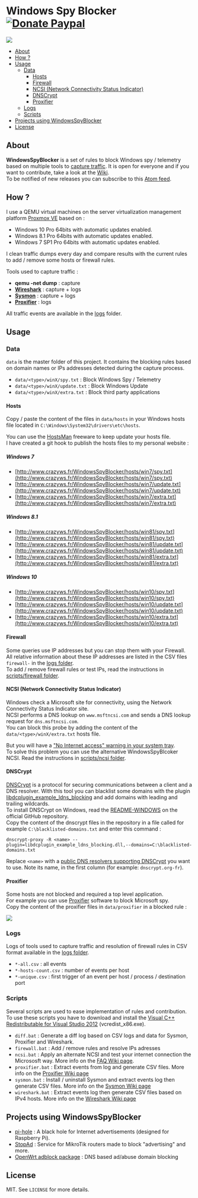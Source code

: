 # Windows Spy Blocker [![Donate Paypal](https://img.shields.io/badge/donate-paypal-blue.svg)](https://www.paypal.me/crazyws)

![](../../wiki/img/logo-20160521.png)

<!-- START doctoc generated TOC please keep comment here to allow auto update -->
<!-- DON'T EDIT THIS SECTION, INSTEAD RE-RUN doctoc TO UPDATE -->


- [About](#about)
- [How ?](#how-)
- [Usage](#usage)
  - [Data](#data)
    - [Hosts](#hosts)
    - [Firewall](#firewall)
    - [NCSI (Network Connectivity Status Indicator)](#ncsi-network-connectivity-status-indicator)
    - [DNSCrypt](#dnscrypt)
    - [Proxifier](#proxifier)
  - [Logs](#logs)
  - [Scripts](#scripts)
- [Projects using WindowsSpyBlocker](#projects-using-windowsspyblocker)
- [License](#license)

<!-- END doctoc generated TOC please keep comment here to allow auto update -->

## About

**WindowsSpyBlocker** is a set of rules to block Windows spy / telemetry based on multiple tools to [capture traffic](../../wiki/Capture%20traffic). It is open for everyone and if you want to contribute, take a look at the [Wiki](../../wiki).<br />
To be notified of new releases you can subscribe to this [Atom feed](https://github.com/crazy-max/WindowsSpyBlocker/releases.atom).

## How ?

I use a QEMU virtual machines on the server virtualization management platform [Proxmox VE](https://www.proxmox.com/en/) based on :

* Windows 10 Pro 64bits with automatic updates enabled.
* Windows 8.1 Pro 64bits with automatic updates enabled.
* Windows 7 SP1 Pro 64bits with automatic updates enabled.

I clean traffic dumps every day and compare results with the current rules to add / remove some hosts or firewall rules.

Tools used to capture traffic :
* **qemu -net dump** : capture
* **[Wireshark](../../wiki/captureWireshark)** : capture + logs
* **[Sysmon](../../wiki/captureSysmon)** : capture + logs
* **[Proxifier](../../wiki/captureProxifier)** : logs

All traffic events are available in the [logs](#logs) folder.

## Usage

### Data

`data` is the master folder of this project. It contains the blocking rules based on domain names or IPs addresses detected during the capture process.
* `data/<type>/winX/spy.txt` : Block Windows Spy / Telemetry
* `data/<type>/winX/update.txt` : Block Windows Update
* `data/<type>/winX/extra.txt` : Block third party applications

#### Hosts

Copy / paste the content of the files in `data/hosts` in your Windows hosts file located in `C:\Windows\System32\drivers\etc\hosts`.<br />

You can use the [HostsMan](http://www.abelhadigital.com/hostsman) freeware to keep update your hosts file.<br />
I have created a git hook to publish the hosts files to my personal website :

##### Windows 7
* [http://www.crazyws.fr/WindowsSpyBlocker/hosts/win7/spy.txt](http://www.crazyws.fr/WindowsSpyBlocker/hosts/win7/spy.txt)
* [http://www.crazyws.fr/WindowsSpyBlocker/hosts/win7/update.txt](http://www.crazyws.fr/WindowsSpyBlocker/hosts/win7/update.txt)
* [http://www.crazyws.fr/WindowsSpyBlocker/hosts/win7/extra.txt](http://www.crazyws.fr/WindowsSpyBlocker/hosts/win7/extra.txt)

##### Windows 8.1
* [http://www.crazyws.fr/WindowsSpyBlocker/hosts/win81/spy.txt](http://www.crazyws.fr/WindowsSpyBlocker/hosts/win81/spy.txt)
* [http://www.crazyws.fr/WindowsSpyBlocker/hosts/win81/update.txt](http://www.crazyws.fr/WindowsSpyBlocker/hosts/win81/update.txt)
* [http://www.crazyws.fr/WindowsSpyBlocker/hosts/win81/extra.txt](http://www.crazyws.fr/WindowsSpyBlocker/hosts/win81/extra.txt)

##### Windows 10
* [http://www.crazyws.fr/WindowsSpyBlocker/hosts/win10/spy.txt](http://www.crazyws.fr/WindowsSpyBlocker/hosts/win10/spy.txt)
* [http://www.crazyws.fr/WindowsSpyBlocker/hosts/win10/update.txt](http://www.crazyws.fr/WindowsSpyBlocker/hosts/win10/update.txt)
* [http://www.crazyws.fr/WindowsSpyBlocker/hosts/win10/extra.txt](http://www.crazyws.fr/WindowsSpyBlocker/hosts/win10/extra.txt)

#### Firewall

Some queries use IP addresses but you can stop them with your Firewall.<br />
All relative information about these IP addresses are listed in the CSV files `firewall-` in the [logs folder](logs).<br />
To add / remove firewall rules or test IPs, read the instructions in [scripts/firewall folder](scripts/firewall).

#### NCSI (Network Connectivity Status Indicator)

Windows check a Microsoft site for connectivity, using the Network Connectivity Status Indicator site.<br />
NCSI performs a DNS lookup on `www.msftncsi.com` and sends a DNS lookup request for `dns.msftncsi.com`.<br />
You can block this probe by adding the content of the `data/<type>/winX/extra.txt` hosts file.<br />

But you will have a ["No Internet access" warning in your system tray](../../wiki/FAQ#no-internet-access-on-my-network-card).<br />
To solve this problem you can use the alternative WindowsSpyBlcoker NCSI. Read the instructions in [scripts/ncsi folder](scripts/ncsi).

#### DNSCrypt

[DNSCrypt](https://dnscrypt.org/) is a protocol for securing communications between a client and a DNS resolver. With this tool you can blacklist some domains with the plugin [libdcplugin_example_ldns_blocking](https://github.com/jedisct1/dnscrypt-proxy#plugins) and add domains with leading and trailing wildcards.<br />
To install DNSCrypt on Windows, read the [README-WINDOWS](https://github.com/jedisct1/dnscrypt-proxy/blob/master/README-WINDOWS.markdown) on the official GitHub repository.<br />
Copy the content of the dnscrypt files in the repository in a file called for example `C:\blacklisted-domains.txt` and enter this command :

```
dnscrypt-proxy -R <name> --plugin=libdcplugin_example_ldns_blocking.dll,--domains=C:\blacklisted-domains.txt
```

Replace `<name>` with a [public DNS resolvers supporting DNSCrypt](https://github.com/jedisct1/dnscrypt-proxy/blob/master/dnscrypt-resolvers.csv) you want to use. Note its name, in the first column (for example: `dnscrypt.org-fr`).

#### Proxifier

Some hosts are not blocked and required a top level application.<br />
For example you can use [Proxifier](https://www.proxifier.com/) software to block Microsoft spy.<br />
Copy the content of the proxifier files in `data/proxifier` in a blocked rule :

![](../../wiki/img/proxifierRules-20160516.png)

### Logs

Logs of tools used to capture traffic and resolution of firewall rules in CSV format available in the [logs folder](logs).
* `*-all.csv` : all events
* `*-hosts-count.csv` : number of events per host
* `*-unique.csv` : first trigger of an event per host / process / destination port

### Scripts

Several scripts are used to ease implementation of rules and contribution. To use these scripts you have to download and install the [Visual C++ Redistributable for Visual Studio 2012](https://www.microsoft.com/en-us/download/details.aspx?id=30679) (vcredist_x86.exe).
* `diff.bat` : Generate a diff log based on CSV logs and data for Sysmon, Proxifier and Wireshark.
* `firewall.bat` : Add / remove rules and resolve IPs adresses
* `ncsi.bat` : Apply an alternate NCSI and test your internet connection the Micrososft way. More info on the [FAQ Wiki page](../../wiki/FAQ#what-is-ncsi-).
* `proxifier.bat` : Extract events from log and generate CSV files. More info on the [Proxifier Wiki page](../../wiki/captureProxifier)
* `sysmon.bat` : Install / uninstall Sysmon and extract events log then generate CSV files. More info on the [Sysmon Wiki page](../../wiki/captureSysmon)
* `wireshark.bat` : Extract events log then generate CSV files based on IPv4 hosts. More info on the [Wireshark Wiki page](../../wiki/captureWireshark)

## Projects using WindowsSpyBlocker

* [pi-hole](https://pi-hole.net/) : A black hole for Internet advertisements (designed for Raspberry Pi).
* [StopAd](http://stopad.generate.club/) : Service for MikroTik routers made to block "advertising" and more.
* [OpenWrt adblock package](https://github.com/openwrt/packages/tree/master/net/adblock/files) : DNS based ad/abuse domain blocking

## License

MIT. See `LICENSE` for more details.
